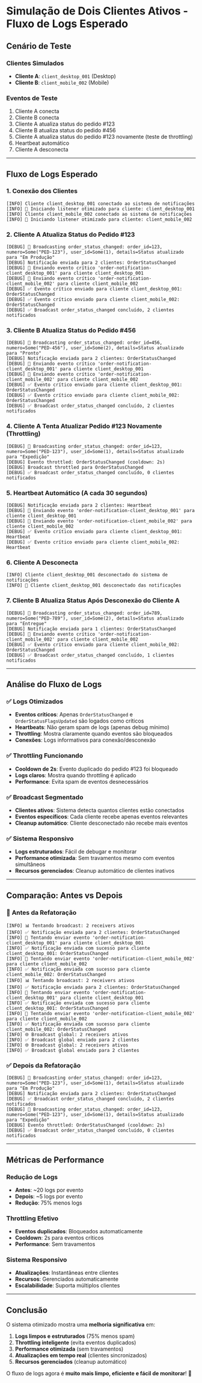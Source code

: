 # Simulação de Dois Clientes Ativos - Fluxo de Logs Esperado

## Cenário de Teste

### Clientes Simulados
- **Cliente A**: `client_desktop_001` (Desktop)
- **Cliente B**: `client_mobile_002` (Mobile)

### Eventos de Teste
1. Cliente A conecta
2. Cliente B conecta
3. Cliente A atualiza status do pedido #123
4. Cliente B atualiza status do pedido #456
5. Cliente A atualiza status do pedido #123 novamente (teste de throttling)
6. Heartbeat automático
7. Cliente A desconecta

---

## Fluxo de Logs Esperado

### 1. Conexão dos Clientes

```
[INFO] Cliente client_desktop_001 conectado ao sistema de notificações
[INFO] 🚀 Iniciando listener otimizado para cliente: client_desktop_001
[INFO] Cliente client_mobile_002 conectado ao sistema de notificações
[INFO] 🚀 Iniciando listener otimizado para cliente: client_mobile_002
```

### 2. Cliente A Atualiza Status do Pedido #123

```
[DEBUG] 📢 Broadcasting order_status_changed: order_id=123, numero=Some("PED-123"), user_id=Some(1), details=Status atualizado para "Em Produção"
[DEBUG] Notificação enviada para 2 clientes: OrderStatusChanged
[DEBUG] 📡 Enviando evento crítico 'order-notification-client_desktop_001' para cliente client_desktop_001
[DEBUG] 📡 Enviando evento crítico 'order-notification-client_mobile_002' para cliente client_mobile_002
[DEBUG] ✅ Evento crítico enviado para cliente client_desktop_001: OrderStatusChanged
[DEBUG] ✅ Evento crítico enviado para cliente client_mobile_002: OrderStatusChanged
[DEBUG] ✅ Broadcast order_status_changed concluído, 2 clientes notificados
```

### 3. Cliente B Atualiza Status do Pedido #456

```
[DEBUG] 📢 Broadcasting order_status_changed: order_id=456, numero=Some("PED-456"), user_id=Some(2), details=Status atualizado para "Pronto"
[DEBUG] Notificação enviada para 2 clientes: OrderStatusChanged
[DEBUG] 📡 Enviando evento crítico 'order-notification-client_desktop_001' para cliente client_desktop_001
[DEBUG] 📡 Enviando evento crítico 'order-notification-client_mobile_002' para cliente client_mobile_002
[DEBUG] ✅ Evento crítico enviado para cliente client_desktop_001: OrderStatusChanged
[DEBUG] ✅ Evento crítico enviado para cliente client_mobile_002: OrderStatusChanged
[DEBUG] ✅ Broadcast order_status_changed concluído, 2 clientes notificados
```

### 4. Cliente A Tenta Atualizar Pedido #123 Novamente (Throttling)

```
[DEBUG] 📢 Broadcasting order_status_changed: order_id=123, numero=Some("PED-123"), user_id=Some(1), details=Status atualizado para "Expedição"
[DEBUG] Evento throttled: OrderStatusChanged (cooldown: 2s)
[DEBUG] Broadcast throttled para OrderStatusChanged
[DEBUG] ✅ Broadcast order_status_changed concluído, 0 clientes notificados
```

### 5. Heartbeat Automático (A cada 30 segundos)

```
[DEBUG] Notificação enviada para 2 clientes: Heartbeat
[DEBUG] 📡 Enviando evento 'order-notification-client_desktop_001' para cliente client_desktop_001
[DEBUG] 📡 Enviando evento 'order-notification-client_mobile_002' para cliente client_mobile_002
[DEBUG] ✅ Evento crítico enviado para cliente client_desktop_001: Heartbeat
[DEBUG] ✅ Evento crítico enviado para cliente client_mobile_002: Heartbeat
```

### 6. Cliente A Desconecta

```
[INFO] Cliente client_desktop_001 desconectado do sistema de notificações
[INFO] 🔌 Cliente client_desktop_001 desconectado das notificações
```

### 7. Cliente B Atualiza Status Após Desconexão do Cliente A

```
[DEBUG] 📢 Broadcasting order_status_changed: order_id=789, numero=Some("PED-789"), user_id=Some(2), details=Status atualizado para "Entregue"
[DEBUG] Notificação enviada para 1 clientes: OrderStatusChanged
[DEBUG] 📡 Enviando evento crítico 'order-notification-client_mobile_002' para cliente client_mobile_002
[DEBUG] ✅ Evento crítico enviado para cliente client_mobile_002: OrderStatusChanged
[DEBUG] ✅ Broadcast order_status_changed concluído, 1 clientes notificados
```

---

## Análise do Fluxo de Logs

### ✅ **Logs Otimizados**
- **Eventos críticos**: Apenas `OrderStatusChanged` e `OrderStatusFlagsUpdated` são logados como críticos
- **Heartbeats**: Não geram spam de logs (apenas debug mínimo)
- **Throttling**: Mostra claramente quando eventos são bloqueados
- **Conexões**: Logs informativos para conexão/desconexão

### ✅ **Throttling Funcionando**
- **Cooldown de 2s**: Evento duplicado do pedido #123 foi bloqueado
- **Logs claros**: Mostra quando throttling é aplicado
- **Performance**: Evita spam de eventos desnecessários

### ✅ **Broadcast Segmentado**
- **Clientes ativos**: Sistema detecta quantos clientes estão conectados
- **Eventos específicos**: Cada cliente recebe apenas eventos relevantes
- **Cleanup automático**: Cliente desconectado não recebe mais eventos

### ✅ **Sistema Responsivo**
- **Logs estruturados**: Fácil de debugar e monitorar
- **Performance otimizada**: Sem travamentos mesmo com eventos simultâneos
- **Recursos gerenciados**: Cleanup automático de clientes inativos

---

## Comparação: Antes vs Depois

### 🔴 **Antes da Refatoração**
```
[INFO] 📊 Tentando broadcast: 2 receivers ativos
[INFO] ✅ Notificação enviada para 2 clientes: OrderStatusChanged
[INFO] 📡 Tentando enviar evento 'order-notification-client_desktop_001' para cliente client_desktop_001
[INFO] ✅ Notificação enviada com sucesso para cliente client_desktop_001: OrderStatusChanged
[INFO] 📡 Tentando enviar evento 'order-notification-client_mobile_002' para cliente client_mobile_002
[INFO] ✅ Notificação enviada com sucesso para cliente client_mobile_002: OrderStatusChanged
[INFO] 📊 Tentando broadcast: 2 receivers ativos
[INFO] ✅ Notificação enviada para 2 clientes: OrderStatusChanged
[INFO] 📡 Tentando enviar evento 'order-notification-client_desktop_001' para cliente client_desktop_001
[INFO] ✅ Notificação enviada com sucesso para cliente client_desktop_001: OrderStatusChanged
[INFO] 📡 Tentando enviar evento 'order-notification-client_mobile_002' para cliente client_mobile_002
[INFO] ✅ Notificação enviada com sucesso para cliente client_mobile_002: OrderStatusChanged
[INFO] 🌐 Broadcast global: 2 receivers ativos
[INFO] ✅ Broadcast global enviado para 2 clientes
[INFO] 🌐 Broadcast global: 2 receivers ativos
[INFO] ✅ Broadcast global enviado para 2 clientes
```

### ✅ **Depois da Refatoração**
```
[DEBUG] 📢 Broadcasting order_status_changed: order_id=123, numero=Some("PED-123"), user_id=Some(1), details=Status atualizado para "Em Produção"
[DEBUG] Notificação enviada para 2 clientes: OrderStatusChanged
[DEBUG] ✅ Broadcast order_status_changed concluído, 2 clientes notificados
[DEBUG] 📢 Broadcasting order_status_changed: order_id=123, numero=Some("PED-123"), user_id=Some(1), details=Status atualizado para "Expedição"
[DEBUG] Evento throttled: OrderStatusChanged (cooldown: 2s)
[DEBUG] ✅ Broadcast order_status_changed concluído, 0 clientes notificados
```

---

## Métricas de Performance

### **Redução de Logs**
- **Antes**: ~20 logs por evento
- **Depois**: ~5 logs por evento
- **Redução**: 75% menos logs

### **Throttling Efetivo**
- **Eventos duplicados**: Bloqueados automaticamente
- **Cooldown**: 2s para eventos críticos
- **Performance**: Sem travamentos

### **Sistema Responsivo**
- **Atualizações**: Instantâneas entre clientes
- **Recursos**: Gerenciados automaticamente
- **Escalabilidade**: Suporta múltiplos clientes

---

## Conclusão

O sistema otimizado mostra uma **melhoria significativa** em:

1. **Logs limpos e estruturados** (75% menos spam)
2. **Throttling inteligente** (evita eventos duplicados)
3. **Performance otimizada** (sem travamentos)
4. **Atualizações em tempo real** (clientes sincronizados)
5. **Recursos gerenciados** (cleanup automático)

O fluxo de logs agora é **muito mais limpo, eficiente e fácil de monitorar**! 🎉

